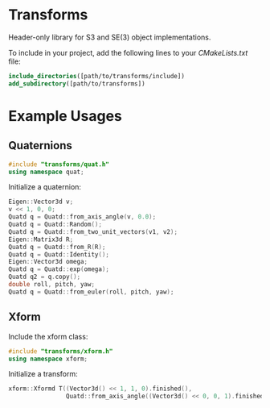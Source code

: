 # Transforms

Header-only library for S3 and SE(3) object implementations.

To include in your project, add the following lines to your *CMakeLists.txt* file:

```cmake
include_directories([path/to/transforms/include])
add_subdirectory([path/to/transforms])
```

# Example Usages

## Quaternions

```c++
#include "transforms/quat.h"
using namespace quat;
```

Initialize a quaternion:

```c++
Eigen::Vector3d v;
v << 1, 0, 0;
Quatd q = Quatd::from_axis_angle(v, 0.0);
Quatd q = Quatd::Random();
Quatd q = Quatd::from_two_unit_vectors(v1, v2);
Eigen::Matrix3d R;
Quatd q = Quatd::from_R(R);
Quatd q = Quatd::Identity();
Eigen::Vector3d omega;
Quatd q = Quatd::exp(omega);
Quatd q2 = q.copy();
double roll, pitch, yaw;
Quatd q = Quatd::from_euler(roll, pitch, yaw);
```

## Xform

Include the xform class:

```c++
#include "transforms/xform.h"
using namespace xform;
```

Initialize a transform:

```c++
xform::Xformd T((Vector3d() << 1, 1, 0).finished(),
                Quatd::from_axis_angle((Vector3d() << 0, 0, 1).finished(), M_PI/4.0));
```

